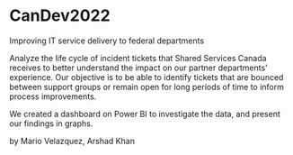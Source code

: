 # CanDev2022
Improving IT service delivery to federal departments

Analyze the life cycle of incident tickets that Shared Services Canada receives to better understand the impact on our partner departments' experience. Our objective is to be able to identify tickets that are bounced between support groups or remain open for long periods of time to inform process improvements.

We created a dashboard on Power BI to investigate the data, and present our findings in graphs.

by Mario Velazquez, Arshad Khan
